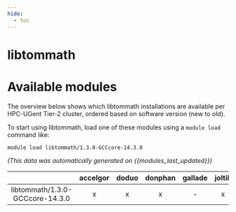 ```yaml
---
hide:
  - toc
---
```


libtommath
==========

# Available modules


The overview below shows which libtommath installations are available per HPC-UGent Tier-2 cluster, ordered based on software version (new to old).

To start using libtommath, load one of these modules using a `module load` command like:

```shell
module load libtommath/1.3.0-GCCcore-14.3.0
```

*(This data was automatically generated on {{modules_last_updated}})*

| |accelgor|doduo|donphan|gallade|joltik|litleo|shinx|
| :---: | :---: | :---: | :---: | :---: | :---: | :---: | :---: |
|libtommath/1.3.0-GCCcore-14.3.0|x|x|x|-|x|x|x|
